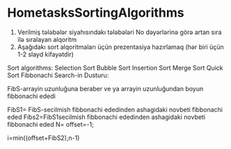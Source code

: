 # HometasksSortingAlgorithms

1. Verilmiş tələbələr siyahısındakı tələbələri No dəyərlərinə görə artan sıra ilə sıralayan alqoritm
2. Aşağıdakı sort alqoritmaları üçün prezentasiya hazırlamaq (hər biri üçün 1-2 slayd kifayətdir)


Sort algorithms:
Selection Sort
Bubble Sort
Insertion Sort
Merge Sort
Quick Sort
Fibbonachi Search-in Dusturu:


FibS-arrayin uzunluğuna beraber ve ya arrayin uzunluğundan boyun fibbonachi ededi

FibS1= FibS-secilmish fibbonachi ededinden ashagidaki novbeti fibbonachi eded
Fibs2=FibS1secilmish fibbonachi ededinden ashagidaki novbeti fibbonachi eded
N=
offset=-1;

i=min((offset+FibS2),n-1)
